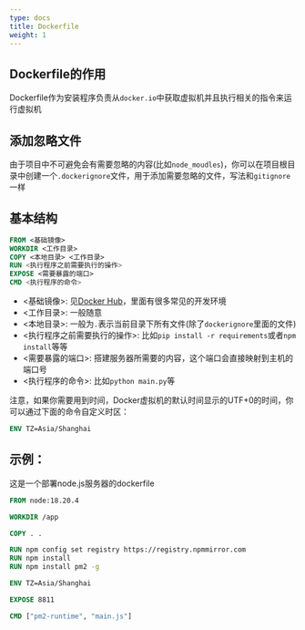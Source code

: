```yaml
---
type: docs
title: Dockerfile
weight: 1
---
```


## Dockerfile的作用

Dockerfile作为安装程序负责从`docker.io`中获取虚拟机并且执行相关的指令来运行虚拟机

## 添加忽略文件

由于项目中不可避免会有需要忽略的内容(比如`node_moudles`)，你可以在项目根目录中创建一个`.dockerignore`文件，用于添加需要忽略的文件，写法和`gitignore`一样

## 基本结构

```dockerfile
FROM <基础镜像>
WORKDIR <工作目录>
COPY <本地目录> <工作目录>
RUN <执行程序之前需要执行的操作>
EXPOSE <需要暴露的端口>
CMD <执行程序的命令>
```

- <基础镜像>: 见[Docker Hub](https://hub.docker.com/)，里面有很多常见的开发环境
- <工作目录>: 一般随意
- <本地目录>: 一般为`.`表示当前目录下所有文件(除了`dockerignore`里面的文件)
- <执行程序之前需要执行的操作>: 比如`pip install -r requirements`或者`npm install`等等
- <需要暴露的端口>: 搭建服务器所需要的内容，这个端口会直接映射到主机的端口号
- <执行程序的命令>: 比如`python main.py`等

注意，如果你需要用到时间，Docker虚拟机的默认时间显示的UTF+0的时间，你可以通过下面的命令自定义时区：
```dockerfile
ENV TZ=Asia/Shanghai
```

## 示例：

这是一个部署node.js服务器的dockerfile

```dockerfile
FROM node:18.20.4

WORKDIR /app

COPY . .

RUN npm config set registry https://registry.npmmirror.com
RUN npm install
RUN npm install pm2 -g

ENV TZ=Asia/Shanghai

EXPOSE 8811

CMD ["pm2-runtime", "main.js"]
```